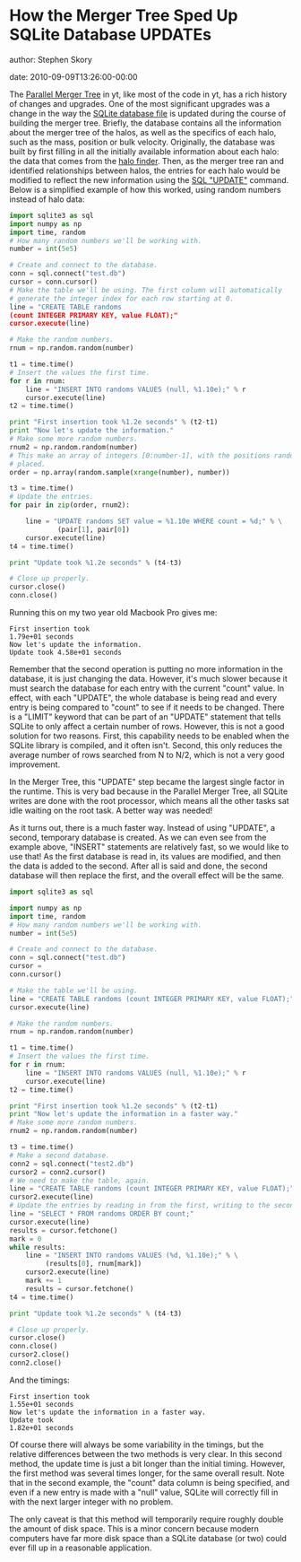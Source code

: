 # How the Merger Tree Sped Up SQLite Database UPDATEs

author: Stephen Skory

date: 2010-09-09T13:26:00-00:00

The [Parallel Merger
Tree](http://yt.enzotools.org/doc/extensions/merger_tree.html) in yt,
like most of the code in yt, has a rich history of changes and upgrades.
One of the most significant upgrades was a change in the way the [SQLite
database file](http://sqlite.org/) is updated during the course of
building the merger tree. Briefly, the database contains all the
information about the merger tree of the halos, as well as the specifics
of each halo, such as the mass, position or bulk velocity. Originally,
the database was built by first filling in all the initially available
information about each halo: the data that comes from the [halo
finder](http://yt.enzotools.org/doc/extensions/running_halofinder.html).
Then, as the merger tree ran and identified relationships between halos,
the entries for each halo would be modified to reflect the new
information using the [SQL "UPDATE"](http://sqlite.org/lang_update.html)
command. Below is a simplified example of how this worked, using random
numbers instead of halo data:

``` python
import sqlite3 as sql
import numpy as np
import time, random
# How many random numbers we'll be working with.
number = int(5e5)

# Create and connect to the database.
conn = sql.connect("test.db")
cursor = conn.cursor()
# Make the table we'll be using. The first column will automatically
# generate the integer index for each row starting at 0.
line = "CREATE TABLE randoms
(count INTEGER PRIMARY KEY, value FLOAT);"
cursor.execute(line)

# Make the random numbers.
rnum = np.random.random(number)

t1 = time.time()
# Insert the values the first time.
for r in rnum:
    line = "INSERT INTO randoms VALUES (null, %1.10e);" % r
    cursor.execute(line)
t2 = time.time()

print "First insertion took %1.2e seconds" % (t2-t1)
print "Now let's update the information."
# Make some more random numbers.
rnum2 = np.random.random(number)
# This make an array of integers [0:number-1], with the positions randomly
# placed.
order = np.array(random.sample(xrange(number), number))

t3 = time.time()
# Update the entries.
for pair in zip(order, rnum2):

    line = "UPDATE randoms SET value = %1.10e WHERE count = %d;" % \
            (pair[1], pair[0])
    cursor.execute(line)
t4 = time.time()

print "Update took %1.2e seconds" % (t4-t3)

# Close up properly.
cursor.close()
conn.close()
```

Running this on my two year old Macbook Pro gives me:

``` none
First insertion took
1.79e+01 seconds
Now let's update the information.
Update took 4.58e+01 seconds
```

Remember that the second operation is putting no more information in the
database, it is just changing the data. However, it's much slower
because it must search the database for each entry with the current
"count" value. In effect, with each "UPDATE", the whole database is
being read and every entry is being compared to "count" to see if it
needs to be changed. There is a "LIMIT" keyword that can be part of an
"UPDATE" statement that tells SQLite to only affect a certain number of
rows. However, this is not a good solution for two reasons. First, this
capability needs to be enabled when the SQLite library is compiled, and
it often isn't. Second, this only reduces the average number of rows
searched from N to N/2, which is not a very good improvement.

In the Merger Tree, this "UPDATE" step became the largest single factor
in the runtime. This is very bad because in the Parallel Merger Tree,
all SQLite writes are done with the root processor, which means all the
other tasks sat idle waiting on the root task. A better way was needed!

As it turns out, there is a much faster way. Instead of using "UPDATE",
a second, temporary database is created. As we can even see from the
example above, "INSERT" statements are relatively fast, so we would like
to use that! As the first database is read in, its values are modified,
and then the data is added to the second. After all is said and done,
the second database will then replace the first, and the overall effect
will be the same.

``` python
import sqlite3 as sql

import numpy as np
import time, random
# How many random numbers we'll be working with.
number = int(5e5)

# Create and connect to the database.
conn = sql.connect("test.db")
cursor =
conn.cursor()

# Make the table we'll be using.
line = "CREATE TABLE randoms (count INTEGER PRIMARY KEY, value FLOAT);"
cursor.execute(line)

# Make the random numbers.
rnum = np.random.random(number)

t1 = time.time()
# Insert the values the first time.
for r in rnum:
    line = "INSERT INTO randoms VALUES (null, %1.10e);" % r
    cursor.execute(line)
t2 = time.time()

print "First insertion took %1.2e seconds" % (t2-t1)
print "Now let's update the information in a faster way."
# Make some more random numbers.
rnum2 = np.random.random(number)

t3 = time.time()
# Make a second database.
conn2 = sql.connect("test2.db")
cursor2 = conn2.cursor()
# We need to make the table, again.
line = "CREATE TABLE randoms (count INTEGER PRIMARY KEY, value FLOAT);"
cursor2.execute(line)
# Update the entries by reading in from the first, writing to the second.
line = "SELECT * FROM randoms ORDER BY count;"
cursor.execute(line)
results = cursor.fetchone()
mark = 0
while results:
    line = "INSERT INTO randoms VALUES (%d, %1.10e);" % \
         (results[0], rnum[mark])
    cursor2.execute(line)
    mark += 1
    results = cursor.fetchone()
t4 = time.time()

print "Update took %1.2e seconds" % (t4-t3)

# Close up properly.
cursor.close()
conn.close()
cursor2.close()
conn2.close()
```

And the timings:

``` none
First insertion took
1.55e+01 seconds
Now let's update the information in a faster way.
Update took
1.82e+01 seconds
```

Of course there will always be some variability in the timings, but the
relative differences between the two methods is very clear. In this
second method, the update time is just a bit longer than the initial
timing. However, the first method was several times longer, for the same
overall result. Note that in the second example, the "count" data column
is being specified, and even if a new entry is made with a "null" value,
SQLite will correctly fill in with the next larger integer with no
problem.

The only caveat is that this method will temporarily require roughly
double the amount of disk space. This is a minor concern because modern
computers have far more disk space than a SQLite database (or two) could
ever fill up in a reasonable application.
